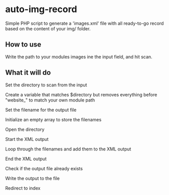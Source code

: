 # auto-img-record

Simple PHP script to generate a 'images.xml' file with all ready-to-go record based on the content of your img/ folder.

## How to use

Write the path to your modules images ine the input field, and hit scan.

## What it will do

Set the directory to scan from the input

Create a variable that matches $directory but removes everything before "website_" to match your own module path

Set the filename for the output file

Initialize an empty array to store the filenames

Open the directory

Start the XML output

Loop through the filenames and add them to the XML output

End the XML output

Check if the output file already exists

Write the output to the file

Redirect to index 
